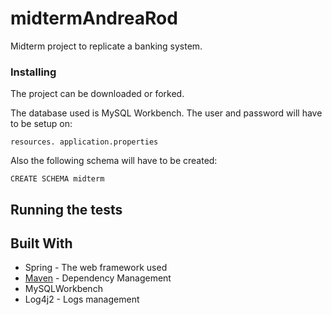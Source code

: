 # midtermAndreaRod
Midterm project to replicate a banking system.

### Installing

The project can be downloaded or forked.

The database used is MySQL Workbench.
The user and password will have to be setup on:

```
resources. application.properties
```

Also the following schema will have to be created:

```
CREATE SCHEMA midterm
```

## Running the tests


## Built With

* Spring - The web framework used
* [Maven](https://maven.apache.org/) - Dependency Management
* MySQLWorkbench
* Log4j2 - Logs management
